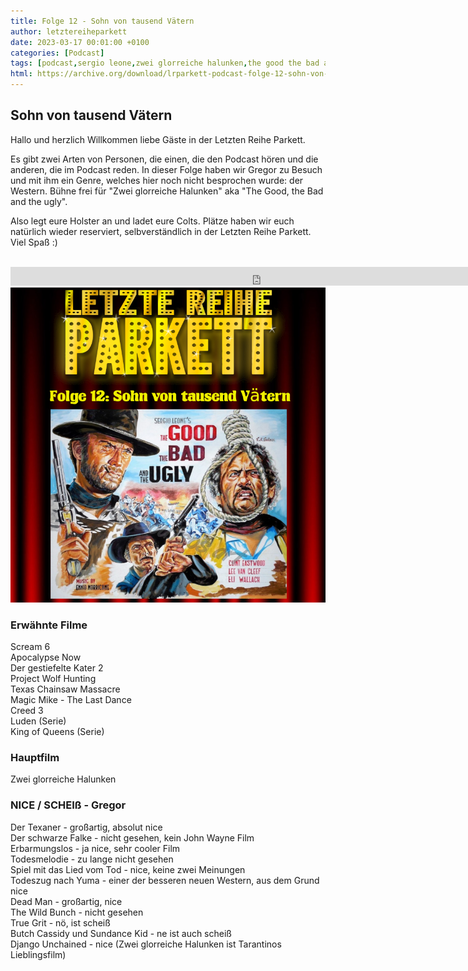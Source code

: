 ```yaml
---
title: Folge 12 - Sohn von tausend Vätern
author: letztereiheparkett
date: 2023-03-17 00:01:00 +0100
categories: [Podcast]
tags: [podcast,sergio leone,zwei glorreiche halunken,the good the bad and the ugly,clint eastwood,lee van cleef,eli wallach]
html: https://archive.org/download/lrparkett-podcast-folge-12-sohn-von-tausend-vatern/LRParkett%20Podcast%20Folge%2012%20-Sohn%20von%20tausend%20V%C3%A4tern.mp3
---
```


## Sohn von tausend Vätern
Hallo und herzlich Willkommen liebe Gäste in der Letzten Reihe Parkett.

Es gibt zwei Arten von Personen, die einen, die den Podcast hören und die anderen, die im Podcast reden. In dieser Folge haben wir Gregor zu Besuch und mit ihm ein Genre, welches hier noch nicht besprochen wurde: der Western. Bühne frei für "Zwei glorreiche Halunken" aka "The Good, the Bad and the ugly".

Also legt eure Holster an und ladet eure Colts.
Plätze haben wir euch natürlich wieder reserviert, selbverständlich in der Letzten Reihe Parkett. Viel Spaß :)
<br>
<br>

<iframe src="https://archive.org/download/lrparkett-podcast-folge-12-sohn-von-tausend-vatern/LRParkett%20Podcast%20Folge%2012%20-Sohn%20von%20tausend%20V%C3%A4tern.mp3" width="800" height="30" frameborder="0" webkitallowfullscreen="true" mozallowfullscreen="true" allowfullscreen></iframe>


<img src="/assets/img/postings/posting012.png" alt="Podcast Cover">

### Erwähnte Filme

Scream 6 <br>
Apocalypse Now <br>
Der gestiefelte Kater 2 <br>
Project Wolf Hunting <br>
Texas Chainsaw Massacre <br>
Magic Mike - The Last Dance <br>
Creed 3 <br>
Luden (Serie) <br>
King of Queens (Serie)

### Hauptfilm

Zwei glorreiche Halunken <br>

### NICE / SCHEIß - Gregor

Der Texaner - großartig, absolut nice <br>
Der schwarze Falke - nicht gesehen, kein John Wayne Film <br>
Erbarmungslos - ja nice, sehr cooler Film <br>
Todesmelodie - zu lange nicht gesehen <br>
Spiel mit das Lied vom Tod - nice, keine zwei Meinungen <br>
Todeszug nach Yuma - einer der besseren neuen Western, aus dem Grund nice <br>
Dead Man - großartig, nice <br>
The Wild Bunch - nicht gesehen <br>
True Grit - nö, ist scheiß <br>
Butch Cassidy und Sundance Kid - ne ist auch scheiß <br>
Django Unchained - nice (Zwei glorreiche Halunken ist Tarantinos Lieblingsfilm)


